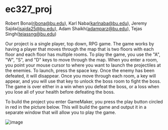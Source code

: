 # ec327_proj
Robert Bona(rjbona@bu.edu), Karl Naba(karlnaba@bu.edu), Jeremy Sajda(jsajda25@bu.edu), Adam Shaikh(adamparz@bu.edu), Tejas Singh(tejassng@bu.edu)

Our project is a single player, top down, RPG game. The game works by having a player that moves through the map that is two floors with each floor and each floor has multiple rooms. To play the game, you use the "A", "W", "S", and "D" keys to move through the map. When you enter a room, you point your mouse cursor to where you want to launch the projectiles at the enemies. To launch, press the space key. Once the enemy has been defeated, it will disappear. Once you move through each room, a key will appear, and you will use that key to unlock the boss room to fight the boss. The game is over either in a win when you defeat the boss, or a loss when you lose all of your health before defeating the boss.

To build the project you enter GameMaker, you press the play button circled in red in the picture below. This will build the game and output it in a separate window that will allow you to play the game.

![image](https://user-images.githubusercontent.com/88911862/207124803-37e3137b-e7a5-4ef5-a44e-f6f43eb9d929.png)

